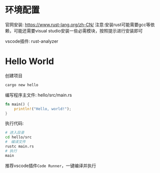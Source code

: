 # 环境配置
官网安装:
https://www.rust-lang.org/zh-CN/
注意:安装rust可能需要gcc等依赖，可能还需要visual studio安装一些必需模块，按照提示进行安装即可

vscode插件: rust-analyzer
# Hello World
创建项目
```bash
cargo new hello
```
编写程序主文件: hello/src/main.rs
```rust
fn main() {
    println!("Hello, world!");
}
```
执行代码:
```bash
# 进入目录
cd hello/src
#　编译文件
rustc main.rs
# 执行
main
```
推荐vscode插件`Code Runner`，一键编译并执行
